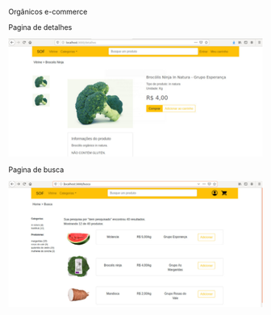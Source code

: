 Orgânicos e-commerce

Pagina de detalhes  

![Detalhes](https://github.com/Kiriwill/sof-front/blob/master/public/images/detalhes.jpeg "Detalhes")



Pagina de busca   

![Busca](https://github.com/Kiriwill/sof-front/blob/master/public/images/busca.jpeg "Busca por produto")
